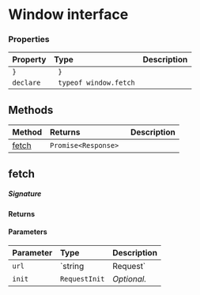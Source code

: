 # Window interface





### Properties

| Property	   | Type	| Description|
|:-------------|:-------|:-----------|
|`}`      |` }` |  |
|`declare`      |` typeof window.fetch` |  |




## Methods

| Method	   |  Returns	| Description|
|:-------------|:-------|:-----------|
|[fetch](#fetch)      | `Promise<Response> `|  |



## fetch



##### Signature

#### Returns

#### Parameters


| Parameter	   | Type    | Description |
|:-------------|:---------------|:------------|
| `url`    | `string|Request` |  |
| `init`    | `RequestInit` | _Optional._ |

